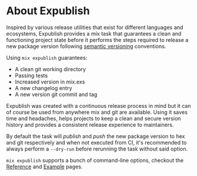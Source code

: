 # About Expublish

Inspired by various release utilities that exist for different languages and ecosystems,
Expublish provides a mix task that guarantees a clean and functioning project state
before it performs the steps required to release a new package version following
[semantic versioning](https://semver.org/) conventions.

Using `mix expublish` guarantees:

- A clean git working directory
- Passing tests
- Increased version in mix.exs
- A new changelog entry
- A new version git commit and tag

Expublish was created with a continuous release process in mind but it can of
course be used from anywhere mix and git are available. Using it saves
time and headaches, helps projects to keep a clean and secure version
history and provides a consistent release experience to maintainers.

By default the task will _publish_ and _push_ the new package version to hex and
git respectively and when not executed from CI, it's recommended to
always perform a `--dry-run` before rerunning the task without said option.

`mix expublish` supports a bunch of command-line options, checkout the [Reference](./REFERENCE.md) and [Example](./EXAMPLES.md) pages.

